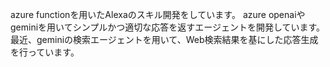 azure functionを用いたAlexaのスキル開発をしています。
azure openaiやgeminiを用いてシンプルかつ適切な応答を返すエージェントを開発しています。
最近、geminiの検索エージェントを用いて、Web検索結果を基にした応答生成を行っています。
